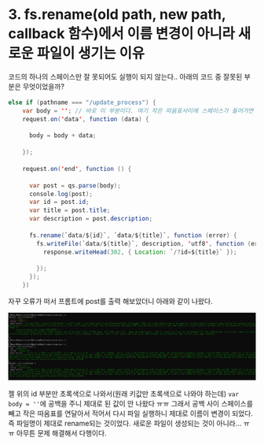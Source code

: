 
# 3. fs.rename(old path, new path, callback 함수)에서 이름 변경이 아니라 새로운 파일이 생기는 이유

코드의 하나의 스페이스만 잘 못되어도 실행이 되지 않는다..  아래의 코드 중 잘못된 부분은 무엇이었을까?


~~~Java Script
else if (pathname === "/update_process") {
    var body = ''; // 바로 이 부분이다. 여기 작은 따옴표사이에 스페이스가 들어가면 안된다. 공백이 없는 작은 따옴표의 연속이어야 한다.
    request.on('data', function (data) {

      body = body + data;

    });

    request.on('end', function () {

      var post = qs.parse(body);
      console.log(post);
      var id = post.id;
      var title = post.title;
      var description = post.description;
  
      fs.rename(`data/${id}`, `data/${title}`, function (error) {
        fs.writeFile(`data/${title}`, description, 'utf8', function (err) {
          response.writeHead(302, { Location: `/?id=${title}` });

        });
      });
    })
  ~~~  
  자꾸 오류가 떠서 프롬트에 post를 출력 해보았더니 아래와 같이 나왔다.
  
  ![에러의 이유](https://github.com/hyebinyu1110/TIL/blob/main/Error/images/nodejs1.jpg)
  
  젤 위의 id 부분만 초록색으로 나와서(원래 키값만 초록색으로 나와야 하는데)   `var body = ''`에 공백을 주니 제대로 된 값이 안 나왔다 ㅠㅠ
  그래서 공백 사이 스페이스를 빼고 작은 따옴표를 연달아서 적어서 다시 파일 실행하니 제대로 이름이 변경이 되었다. 
  즉 파일명이 제대로 rename되는 것이었다. 새로운 파일이 생성되는 것이 아니라... ㅠㅠ 
  아무튼 문제 해결해서 다행이다.
